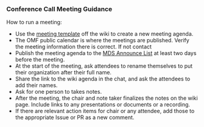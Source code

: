 ### Conference Call Meeting Guidance 

How to run a meeting:

* Use the [meeting template](https://github.com/openmobilityfoundation/governance/wiki/Web-Conference,-YYYY.MM.DD-(Convening-Group-Name)) off the wiki to create a new meeting agenda.
* The OMF public calendar is where the meetings are published. Verify the meeting information there is correct. If not contact 
* Publish the meeting agenda to the [MDS Announce List](https://groups.google.com/a/groups.openmobilityfoundation.org/forum/#!forum/mds-announce) at least two days before the meeting.
* At the start of the meeting, ask attendees to rename themselves to put their organization after their full name.
* Share the link to the wiki agenda in the chat, and ask the attendees to add their names.
* Ask for one person to takes notes. 
* After the meeting, the chair and note taker finalizes the notes on the wiki page. Include links to any presentations or documents or a recording.
* If there are relevant action items for chair or any attendee, add those to the appropriate Issue or PR as a new comment.
